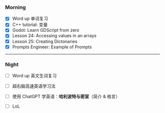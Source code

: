 ### Morning

- [x] Word up 单词复习
- [x] C++ tutorial: 变量
- [x] Godot: Learn GDScript from zero 
- [x] Lesson 24: Accessing values in an arrays
- [x] Lesson 25: Creating Dictonaries
- [x] Prompts Engineer: Example of Prompts
---
### Night

- [ ] Word up 英文生词复习
- [ ] 超右脑高速英语学习法
- [ ] 使用 ChatGPT 学英语：**哈利波特与密室**（简介 & 格言）
- [ ] LoL

